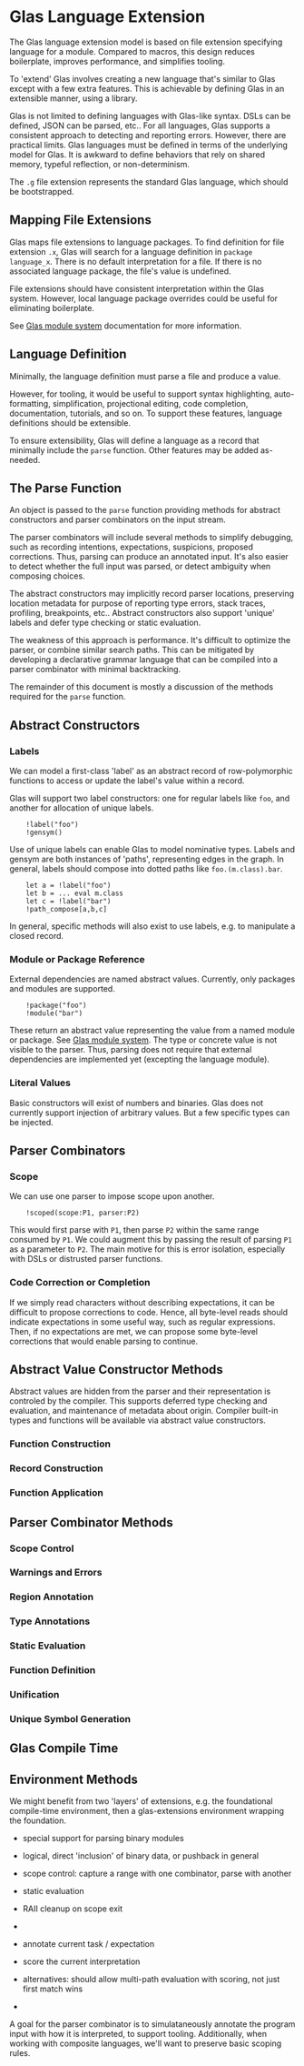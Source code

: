 # Glas Language Extension

The Glas language extension model is based on file extension specifying language for a module. Compared to macros, this design reduces boilerplate, improves performance, and simplifies tooling.

To 'extend' Glas involves creating a new language that's similar to Glas except with a few extra features. This is achievable by defining Glas in an extensible manner, using a library. 

Glas is not limited to defining languages with Glas-like syntax. DSLs can be defined, JSON can be parsed, etc.. For all languages, Glas supports a consistent approach to detecting and reporting errors. However, there are practical limits. Glas languages must be defined in terms of the underlying model for Glas. It is awkward to define behaviors that rely on shared memory, typeful reflection, or non-determinism.

The `.g` file extension represents the standard Glas language, which should be bootstrapped.

## Mapping File Extensions

Glas maps file extensions to language packages. To find definition for file extension `.x`, Glas will search for a language definition in `package language_x`. There is no default interpretation for a file. If there is no associated language package, the file's value is undefined.

File extensions should have consistent interpretation within the Glas system. However, local language package overrides could be useful for eliminating boilerplate.

See [Glas module system](GlasModules.md) documentation for more information.

## Language Definition

Minimally, the language definition must parse a file and produce a value. 

However, for tooling, it would be useful to support syntax highlighting, auto-formatting, simplification, projectional editing, code completion, documentation, tutorials, and so on. To support these features, language definitions should be extensible.

To ensure extensibility, Glas will define a language as a record that minimally include the `parse` function. Other features may be added as-needed.

## The Parse Function

An object is passed to the `parse` function providing methods for abstract constructors and parser combinators on the input stream.

The parser combinators will include several methods to simplify debugging, such as recording intentions, expectations, suspicions, proposed corrections. Thus, parsing can produce an annotated input. It's also easier to detect whether the full input was parsed, or detect ambiguity when composing choices.

The abstract constructors may implicitly record parser locations, preserving location metadata for purpose of reporting type errors, stack traces, profiling, breakpoints, etc.. Abstract constructors also support 'unique' labels and defer type checking or static evaluation.

The weakness of this approach is performance. It's difficult to optimize the parser, or combine similar search paths. This can be mitigated by developing a declarative grammar language that can be compiled into a parser combinator with minimal backtracking.

The remainder of this document is mostly a discussion of the methods required for the `parse` function.

## Abstract Constructors

### Labels

We can model a first-class 'label' as an abstract record of row-polymorphic functions to access or update the label's value within a record.

Glas will support two label constructors: one for regular labels like `foo`, and another for allocation of unique labels.

        !label("foo")
        !gensym()

Use of unique labels can enable Glas to model nominative types. Labels and gensym are both instances of 'paths', representing edges in the graph. In general, labels should compose into dotted paths like `foo.(m.class).bar`.

        let a = !label("foo")
        let b = ... eval m.class
        let c = !label("bar")
        !path_compose[a,b,c]

In general, specific methods will also exist to use labels, e.g. to manipulate a closed record.

### Module or Package Reference

External dependencies are named abstract values. Currently, only packages and modules are supported. 

        !package("foo")
        !module("bar")

These return an abstract value representing the value from a named module or package. See [Glas module system](GlasModules.md). The type or concrete value is not visible to the parser. Thus, parsing does not require that external dependencies are implemented yet (excepting the language module).

### Literal Values

Basic constructors will exist of numbers and binaries. Glas does not currently support injection of arbitrary values. But a few specific types can be injected.


## Parser Combinators

### Scope

We can use one parser to impose scope upon another.

        !scoped(scope:P1, parser:P2)

This would first parse with `P1`, then parse `P2` within the same range consumed by `P1`. We could augment this by passing the result of parsing `P1` as a parameter to `P2`. The main motive for this is error isolation, especially with DSLs or distrusted parser functions.

### Code Correction or Completion

If we simply read characters without describing expectations, it can be difficult to propose corrections to code. Hence, all byte-level reads should indicate expectations in some useful way, such as regular expressions. Then, if no expectations are met, we can propose some byte-level corrections that would enable parsing to continue.

## Abstract Value Constructor Methods

Abstract values are hidden from the parser and their representation is controled by the compiler. This supports deferred type checking and evaluation, and maintenance of metadata about origin. Compiler built-in types and functions will be available via abstract value constructors.


### Function Construction



### Record Construction

### Function Application






## Parser Combinator Methods

### Scope Control


### Warnings and Errors

### Region Annotation

### Type Annotations

### Static Evaluation

### Function Definition

### Unification


### Unique Symbol Generation


## Glas Compile Time

## Environment Methods

We might benefit from two 'layers' of extensions, e.g. the foundational compile-time environment, then a glas-extensions environment wrapping the foundation.

* special support for parsing binary modules
* logical, direct 'inclusion' of binary data, or pushback in general
* scope control: capture a range with one combinator, parse with another
* static evaluation
* RAII cleanup on scope exit
* 


* annotate current task / expectation
* score the current interpretation
* alternatives: should allow multi-path evaluation with scoring, not just first match wins
* 

A goal for the parser combinator is to simulataneously annotate the program input with how it is interpreted, to support tooling. Additionally, when working with composite languages, we'll want to preserve basic scoping rules. 


